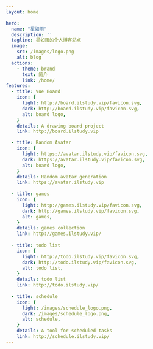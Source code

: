 ```yaml
---
layout: home

hero:
  name: "星如雨"
  description: ''
  tagline: 星如雨的个人博客站点
  image:
    src: /images/logo.png
    alt: blog
  actions:
    - theme: brand
      text: 简介
      link: /home/
features:
  - title: Vue Board
    icon: {
      light: http://board.ilstudy.vip/favicon.svg,
      dark: http://board.ilstudy.vip/favicon.svg,
      alt: board logo,
    }
    details: A drawing board project
    link: http://board.ilstudy.vip

  - title: Random Avatar
    icon: {
      light: https://avatar.ilstudy.vip/favicon.svg,
      dark: https://avatar.ilstudy.vip/favicon.svg,
      alt: board logo,
    }
    details: Random avatar generation
    link: https://avatar.ilstudy.vip
  
  - title: games
    icon: {
      light: http://games.ilstudy.vip/favicon.svg,
      dark: http://games.ilstudy.vip/favicon.svg,
      alt: games,
    }
    details: games collection
    link: http://games.ilstudy.vip/
  
  - title: todo list
    icon: {
      light: http://todo.ilstudy.vip/favicon.svg,
      dark: http://todo.ilstudy.vip/favicon.svg,
      alt: todo list,
    }
    details: todo list
    link: http://todo.ilstudy.vip/
  
  - title: schedule
    icon: {
      light: /images/schedule_logo.png,
      dark: /images/schedule_logo.png,
      alt: schedule,
    }
    details: A tool for scheduled tasks
    link: http://schedule.ilstudy.vip/
---
```


